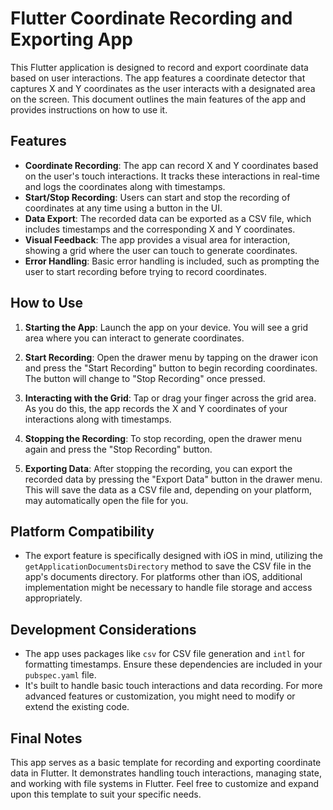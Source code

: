 # Flutter Coordinate Recording and Exporting App

This Flutter application is designed to record and export coordinate data based on user interactions. The app features a coordinate detector that captures X and Y coordinates as the user interacts with a designated area on the screen. This document outlines the main features of the app and provides instructions on how to use it.

## Features

- **Coordinate Recording**: The app can record X and Y coordinates based on the user's touch interactions. It tracks these interactions in real-time and logs the coordinates along with timestamps.
- **Start/Stop Recording**: Users can start and stop the recording of coordinates at any time using a button in the UI.
- **Data Export**: The recorded data can be exported as a CSV file, which includes timestamps and the corresponding X and Y coordinates.
- **Visual Feedback**: The app provides a visual area for interaction, showing a grid where the user can touch to generate coordinates.
- **Error Handling**: Basic error handling is included, such as prompting the user to start recording before trying to record coordinates.

## How to Use

1. **Starting the App**: Launch the app on your device. You will see a grid area where you can interact to generate coordinates.

2. **Start Recording**: Open the drawer menu by tapping on the drawer icon and press the "Start Recording" button to begin recording coordinates. The button will change to "Stop Recording" once pressed.

3. **Interacting with the Grid**: Tap or drag your finger across the grid area. As you do this, the app records the X and Y coordinates of your interactions along with timestamps.

4. **Stopping the Recording**: To stop recording, open the drawer menu again and press the "Stop Recording" button.

5. **Exporting Data**: After stopping the recording, you can export the recorded data by pressing the "Export Data" button in the drawer menu. This will save the data as a CSV file and, depending on your platform, may automatically open the file for you.

## Platform Compatibility

- The export feature is specifically designed with iOS in mind, utilizing the `getApplicationDocumentsDirectory` method to save the CSV file in the app's documents directory. For platforms other than iOS, additional implementation might be necessary to handle file storage and access appropriately.

## Development Considerations

- The app uses packages like `csv` for CSV file generation and `intl` for formatting timestamps. Ensure these dependencies are included in your `pubspec.yaml` file.
- It's built to handle basic touch interactions and data recording. For more advanced features or customization, you might need to modify or extend the existing code.

## Final Notes

This app serves as a basic template for recording and exporting coordinate data in Flutter. It demonstrates handling touch interactions, managing state, and working with file systems in Flutter. Feel free to customize and expand upon this template to suit your specific needs.
